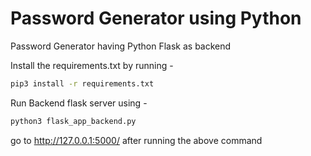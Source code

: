 # Password Generator using Python


Password Generator having Python Flask as backend

Install the requirements.txt by running -

```sh
pip3 install -r requirements.txt
```


Run Backend flask server using - 
```sh
python3 flask_app_backend.py
```
go to http://127.0.0.1:5000/ after running the above command
